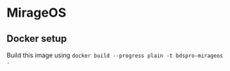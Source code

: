 # MirageOS

## Docker setup

Build this image using `docker build --progress plain -t bdspro-mirageos .`